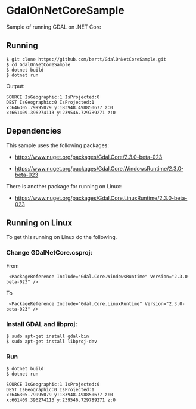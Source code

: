 # GdalOnNetCoreSample

Sample of running GDAL on .NET Core

## Running

```
$ git clone https://github.com/bertt/GdalOnNetCoreSample.git
$ cd GdalOnNetCoreSample
$ dotnet build
$ dotnet run
```

Output:

```
SOURCE IsGeographic:1 IsProjected:0
DEST IsGeographic:0 IsProjected:1
x:646305.79995079 y:183948.498850677 z:0
x:661409.396274113 y:239546.729789271 z:0
```

## Dependencies

This sample uses the following packages:

- https://www.nuget.org/packages/Gdal.Core/2.3.0-beta-023

- https://www.nuget.org/packages/Gdal.Core.WindowsRuntime/2.3.0-beta-023 

There is another package for running on Linux:

- https://www.nuget.org/packages/Gdal.Core.LinuxRuntime/2.3.0-beta-023

## Running on Linux

To get this running on Linux do the following. 

### Change GDalNetCore.csproj:

From

```
 <PackageReference Include="Gdal.Core.WindowsRuntime" Version="2.3.0-beta-023" />
```
 
To

```
 <PackageReference Include="Gdal.Core.LinuxRuntime" Version="2.3.0-beta-023" />
```

### Install GDAL and libproj:

```
$ sudo apt-get install gdal-bin
$ sudo apt-get install libproj-dev
```

### Run

```
$ dotnet build
$ dotnet run

SOURCE IsGeographic:1 IsProjected:0
DEST IsGeographic:0 IsProjected:1
x:646305.79995079 y:183948.498850677 z:0
x:661409.396274113 y:239546.729789271 z:0

```


